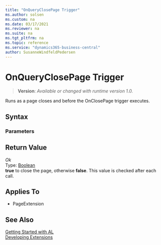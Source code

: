 ```yaml
---
title: "OnQueryClosePage Trigger"
ms.author: solsen
ms.custom: na
ms.date: 03/17/2021
ms.reviewer: na
ms.suite: na
ms.tgt_pltfrm: na
ms.topic: reference
ms.service: "dynamics365-business-central"
author: SusanneWindfeldPedersen
---
```

[//]: # (START>DO_NOT_EDIT)
[//]: # (IMPORTANT:Do not edit any of the content between here and the END>DO_NOT_EDIT.)
[//]: # (Any modifications should be made in the .xml files in the ModernDev repo.)
# OnQueryClosePage Trigger
> **Version**: _Available or changed with runtime version 1.0._

Runs as a page closes and before the OnClosePage trigger executes.

## Syntax

### Parameters



## Return Value

*Ok*  
    Type: [Boolean](../../methods-auto/Boolean/Boolean-data-type.md)  
**true** to close the page, otherwise **false**. This value is checked after each call.

## Applies To
- PageExtension


[//]: # (IMPORTANT: END>DO_NOT_EDIT)
## See Also  
[Getting Started with AL](../devenv-get-started.md)  
[Developing Extensions](../devenv-dev-overview.md)  